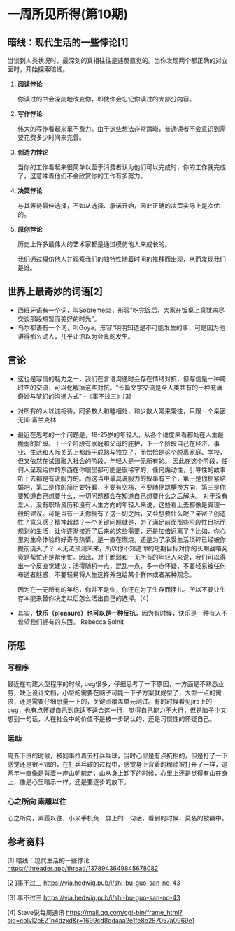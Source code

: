 # 一周所见所得(第10期)



## 暗线：现代生活的一些悖论[1]

当谈到人类状况时，最深刻的真相往往是违反直觉的。当你发现两个都正确的对立面时，开始探索暗线。

1. **阅读悖论**

   你读过的书会深刻地改变你，即使你会忘记你读过的大部分内容。

2. **写作悖论**

   伟大的写作看起来毫不费力。由于这些想法非常清晰，普通读者不会意识到需要花费多少时间来完善。

3. **创造力悖论**

   当你的工作看起来很简单以至于消费者认为他们可以完成时，你的工作就完成了，这意味着他们不会欣赏你的工作有多努力。

4. **决策悖论**

   与其等待最佳选择，不如从选择、承诺开始，因此正确的决策实际上是次优的。

5. **原创悖论**

   历史上许多最伟大的艺术家都是通过模仿他人来成长的。

   我们通过模仿他人并观察我们的独特性随着时间的推移而出现，从而发现我们是谁。

## 世界上最奇妙的词语[2]

- 西班牙语有一个词，叫Sobremesa，形容“吃完饭后，大家在饭桌上意犹未尽交谈那段短暂而美好的时光”。
- 乌尔都语有一个词，叫Goya，形容“明明知道是不可能发生的事，可是因为他讲得那么动人，几乎让你以为会真的发生。

## 言论

- 这也是写信的魅力之一，我们在言语沟通时会存在情绪对抗，但写信是一种跨时空的交流，可以化解掉这些对抗。“长篇文字交流是全人类共有的一种充满奇妙与梦幻的沟通方式”  -《事不过三》[3]

- 对所有的人以诚相待，同多数人和睦相处，和少数人常来常往，只跟一个亲密无间 富兰克林

- 最近在思考的一个问题是，18-25岁的年轻人，从各个维度来看都处在人生最脆弱的阶段。上一个阶段有家庭和父母的庇护，下一个阶段自己在经济、事业、生活和人际关系上都趋于成熟与独立了，而恰恰是这个脱离家庭、学校，但又依然在试图融入社会的阶段，年轻人是一无所有的。
  因此在这个阶段，任何人呈现给你的东西在你眼里都可能是很稀罕的，任何煽动性，引导性的故事听上去都是有说服力的。而这当中最具说服力的叙事有三个，第一是你抓紧结婚吧，第二是你的简历要好看，不要有空档，不要随便跳槽换方向，第三是你要知道自己想要什么，一切问题都会在知道自己想要什么之后解决。
  对于没有爱人，没有职场资历和没有人生方向的年轻人来说，这些看上去都像是真理一般的建议。可是当有一天你拥有了这一切之后，又会想要什么呢？亲密？创造性？意义感？精神超越？一个关键问题就是，为了满足前面那些阶段性目标而规划的生活，让你逐渐接近了后来的这些需要，还是加倍远离了？比如，你心里对生命体验的好奇与热情，是一直在燃烧，还是为了承受生活琐碎已经被你提前浇灭了？
  人无法预测未来，所以你不知道你的短期目标对你的长期战略究竟是帮忙还是帮倒忙。因此，对于脆弱和一无所有的年轻人来说，我们可以得出一个反直觉建议：活得随机一点，混乱一点，多一点怀疑，不要轻易被任何布道者魅惑，不要轻易将人生选择外包给某个群体或者某种观念。

  因为在一无所有的年纪，你并不是你，你还在为了生存而挣扎。所以不要让生存本能来替你决定以后怎么活出自己的选择。[4]

- 其实，**快乐（pleasure）也可以是一种反抗**，因为有时候，快乐是一种有人不希望我们拥有的东西。 Rebecca Solnit

## 所思

### 写程序

最近在构建大型程序的时候, bug很多，仔细思考了一下原因，一方面是不熟悉业务，缺乏设计文档，小型的需要在脑子可能一下子方案就成型了，大型一点的需求，还是需要仔细思量一下的，关键点覆盖单元测试。有的时候看见jira上的bug，也有点怀疑自己到底适不适合这一行，觉得自己能力不大行，但是脑子中又想到一句话，人在社会中的价值不是被一步确认的，还是习惯性的怀疑自己。

### 运动

周五下班的时候，被同事拉着去打乒乓球，当时心里是有点抗拒的，但是打了一下感觉还是很不错的，在打乒乓球的过程中，感觉身上背着的枷锁被打开了一样，这两年一直像是背着一座山朝前走，山从身上卸下的时候，心里上还是觉得有山在身上，像是心里暗示一样，还是要逐步的放下。

### 心之所向 素履以往

心之所向，素履以往，小米手机负一屏上的一句话，看到的时候，莫名的被戳中。																		

## 参考资料

[1] 暗线：现代生活的一些悖论  https://threader.app/thread/1378943649845678082

[2 ]事不过三  https://via.hedwig.pub/i/shi-bu-guo-san-no-43

[3] 事不过三  https://via.hedwig.pub/i/shi-bu-guo-san-no-43

[4]  Steve说每周通讯 https://mail.qq.com/cgi-bin/frame_html?sid=colvI2eEZ1n4dzxd&r=1699cd8ddaaa2e1fe8e287057a0969e1

 
